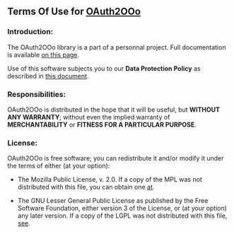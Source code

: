 ## Terms Of Use for [OAuth2OOo](https://github.com/prrvchr/OAuth2OOo)


### Introduction:

The OAuth2OOo library is a part of a personnal project.
Full documentation is available [on this page](https://prrvchr.github.io/OAuth2OOo).

Use of this software subjects you to our **Data Protection Policy** as described in [this document](https://prrvchr.github.io/OAuth2OOo/OAuth2OOo/registration/PrivacyPolicy_en).


### Responsibilities:

OAuth2OOo is distributed in the hope that it will be useful, but **WITHOUT ANY WARRANTY**; without even the implied warranty of **MERCHANTABILITY** or **FITNESS FOR A PARTICULAR PURPOSE**.


### License:

OAuth2OOo is free software; you can redistribute it and/or modify it under the terms of either (at your option):

- The Mozilla Public License, v. 2.0. If a copy of the MPL was not distributed with this file, you can obtain one [at](http://mozilla.org/MPL/2.0/).

- The GNU Lesser General Public License as published by the Free Software Foundation, either version 3 of the License, or (at your option) any later version. If a copy of the LGPL was not distributed with this file, [see](http://www.gnu.org/licenses/).

